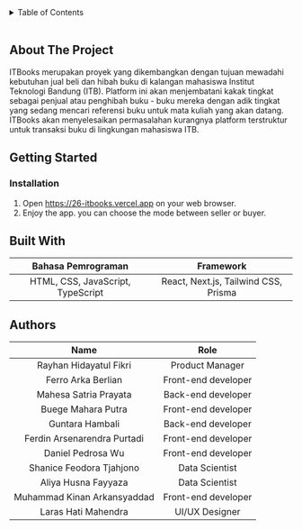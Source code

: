 <!-- TABLE OF CONTENTS -->
<details>
  <summary>Table of Contents</summary>
  <ol>
    <li>
        <a href="#about-the-project">About The Project</a>
    </li>
    <li>
        <a href="#getting-started">Getting Started</a>
        <ul>
            <li><a href="#installation">Installation</a></li>
        </ul>
    </li>
    <li>
      <a href="#built-with">Built With</a>
    </li>
    <li>
        <a href="#authors">Author</a>
    </li>
  </ol>
</details>
<br/>

<!-- ABOUT THE PROJECT -->
## About The Project
ITBooks merupakan proyek yang dikembangkan dengan tujuan mewadahi kebutuhan jual beli dan hibah buku di kalangan mahasiswa Institut Teknologi Bandung (ITB). Platform ini akan menjembatani kakak tingkat sebagai penjual atau penghibah buku - buku mereka dengan adik tingkat yang sedang mencari referensi buku untuk mata kuliah yang akan datang. ITBooks akan menyelesaikan permasalahan kurangnya platform terstruktur untuk transaksi buku di lingkungan mahasiswa ITB.

<!-- GETTING STARTED -->
## Getting Started

### Installation
1. Open https://26-itbooks.vercel.app on your web browser.
2. Enjoy the app. you can choose the mode between seller or buyer.

## Built With
| Bahasa Pemrograman | Framework
| :---: | :---:
| HTML, CSS, JavaScript, TypeScript | React, Next.js, Tailwind CSS, Prisma  |


<!-- AUTHOR -->
## Authors

| Name | Role 
| :---: | :---: 
| Rayhan Hidayatul Fikri | Product Manager |
| Ferro Arka Berlian | Front-end developer |
| Mahesa Satria Prayata | Back-end developer |
| Buege Mahara Putra | Front-end developer |
| Guntara Hambali | Back-end developer |
| Ferdin Arsenarendra Purtadi | Front-end developer |
| Daniel Pedrosa Wu | Front-end developer |
| Shanice Feodora Tjahjono | Data Scientist |
| Aliya Husna Fayyaza | Data Scientist |
| Muhammad Kinan Arkansyaddad | Front-end developer |
| Laras Hati Mahendra | UI/UX Designer |

